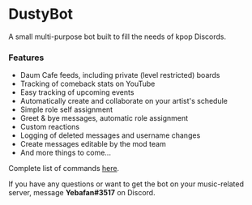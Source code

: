 # DustyBot

A small multi-purpose bot built to fill the needs of kpop Discords.

### Features
- Daum Cafe feeds, including private (level restricted) boards
- Tracking of comeback stats on YouTube
- Easy tracking of upcoming events
- Automatically create and collaborate on your artist's schedule
- Simple role self assignment
- Greet & bye messages, automatic role assignment
- Custom reactions
- Logging of deleted messages and username changes
- Create messages editable by the mod team
- And more things to come...

Complete list of commands [here](https://github.com/yebafan/DustyBot/wiki/Commands).

If you have any questions or want to get the bot on your music-related server, message **Yebafan#3517** on Discord.
